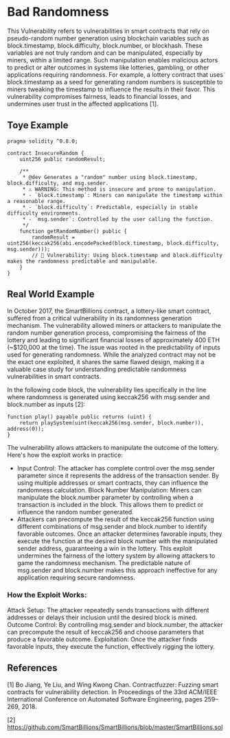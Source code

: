 # Bad Randomness
This Vulnerability refers to vulnerabilities in smart contracts that rely on pseudo-random number generation using blockchain variables such as block.timestamp, block.difficulty, block.number, or blockhash. These variables are not truly random and can be manipulated, especially by miners, within a limited range. Such manipulation enables malicious actors to predict or alter outcomes in systems like lotteries, gambling, or other applications requiring randomness. For example, a lottery contract that uses block.timestamp as a seed for generating random numbers is susceptible to miners tweaking the timestamp to influence the results in their favor. This vulnerability compromises fairness, leads to financial losses, and undermines user trust in the affected applications [1].

## Toye Example 
```Solidity
pragma solidity ^0.8.0;

contract InsecureRandom {
    uint256 public randomResult;

    /**
     * @dev Generates a "random" number using block.timestamp, block.difficulty, and msg.sender.
     * ⚠ WARNING: This method is insecure and prone to manipulation.
     * - `block.timestamp`: Miners can manipulate the timestamp within a reasonable range.
     * - `block.difficulty`: Predictable, especially in stable difficulty environments.
     * - `msg.sender`: Controlled by the user calling the function.
     */
    function getRandomNumber() public {
        randomResult = uint256(keccak256(abi.encodePacked(block.timestamp, block.difficulty, msg.sender)));
        // 🔴 Vulnerability: Using block.timestamp and block.difficulty makes the randomness predictable and manipulable.
    }
}
```

## Real World Example
In October 2017, the SmartBillions contract, a lottery-like smart contract, suffered from a critical vulnerability in its randomness generation mechanism. The vulnerability allowed miners or attackers to manipulate the random number generation process, compromising the fairness of the lottery and leading to significant financial losses of approximately 400 ETH (~$120,000 at the time). The issue was rooted in the predictability of inputs used for generating randomness. While the analyzed contract may not be the exact one exploited, it shares the same flawed design, making it a valuable case study for understanding predictable randomness vulnerabilities in smart contracts.

In the following code block, the vulnerability lies specifically in the line where randomness is generated using keccak256 with msg.sender and block.number as inputs [2]:
```Solidity
function play() payable public returns (uint) {
    return playSystem(uint(keccak256(msg.sender, block.number)), address(0));
}

```
The vulnerability allows attackers to manipulate the outcome of the lottery. Here's how the exploit works in practice:
- Input Control: The attacker has complete control over the msg.sender parameter since it represents the address of the transaction sender. By using multiple addresses or smart contracts, they can influence the randomness calculation. Block Number Manipulation: Miners can manipulate the block.number parameter by controlling when a transaction is included in the block. This allows them to predict or influence the random number generated.
- Attackers can precompute the result of the keccak256 function using different combinations of msg.sender and block.number to identify favorable outcomes. Once an attacker determines favorable inputs, they execute the function at the desired block number with the manipulated sender address, guaranteeing a win in the lottery. This exploit undermines the fairness of the lottery system by allowing attackers to game the randomness mechanism. The predictable nature of msg.sender and block.number makes this approach ineffective for any application requiring secure randomness.
### How the Exploit Works:
Attack Setup: The attacker repeatedly sends transactions with different addresses or delays their inclusion until the desired block is mined.
Outcome Control: By controlling msg.sender and block.number, the attacker can precompute the result of keccak256 and choose parameters that produce a favorable outcome.
Exploitation: Once the attacker finds favorable inputs, they execute the function, effectively rigging the lottery.

## References
[1] Bo Jiang, Ye Liu, and Wing Kwong Chan. Contractfuzzer: Fuzzing smart contracts for vulnerability detection. In Proceedings of the 33rd ACM/IEEE International Conference on Automated Software Engineering, pages 259–269, 2018.

[2] https://github.com/SmartBillions/SmartBillions/blob/master/SmartBillions.sol


